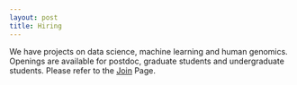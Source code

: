 ```yaml
---
layout: post
title: Hiring
---
```


We have projects on data science, machine learning and human genomics. Openings are available for postdoc, graduate students and undergraduate students. Please refer to the [Join](https://xiaofan-lab.github.io/misc/join/) Page.
